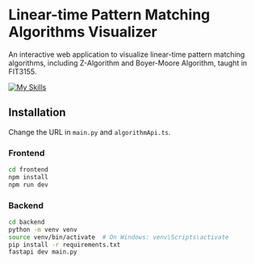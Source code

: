 # Linear-time Pattern Matching Algorithms Visualizer
An interactive web application to visualize linear-time pattern matching algorithms, including Z-Algorithm and Boyer-Moore Algorithm, taught in FIT3155. <br />

[![My Skills](https://skillicons.dev/icons?i=ts,python,fastapi,tailwindcss)](https://skillicons.dev) <br />

## Installation
Change the URL in `main.py` and `algorithmApi.ts`.

### Frontend
```bash
cd frontend
npm install
npm run dev
```

### Backend
```bash
cd backend
python -m venv venv
source venv/bin/activate  # On Windows: venv\Scripts\activate
pip install -r requirements.txt
fastapi dev main.py
```
